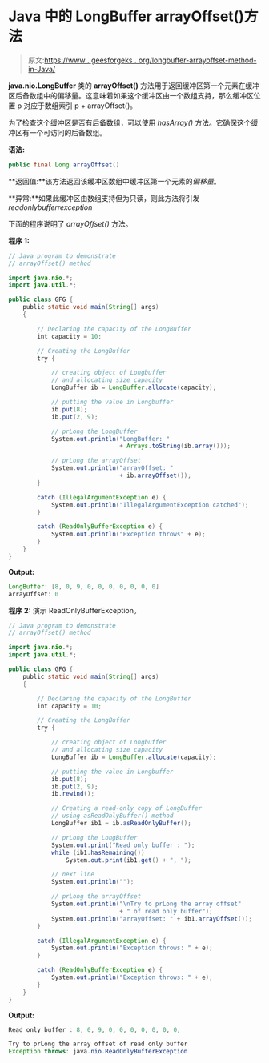 # Java 中的 LongBuffer arrayOffset()方法

> 原文:[https://www . geesforgeks . org/longbuffer-arrayoffset-method-in-Java/](https://www.geeksforgeeks.org/longbuffer-arrayoffset-method-in-java/)

**java.nio.LongBuffer** 类的 **arrayOffset()** 方法用于返回缓冲区第一个元素在缓冲区后备数组中的偏移量。这意味着如果这个缓冲区由一个数组支持，那么缓冲区位置 p 对应于数组索引 p + arrayOffset()。

为了检查这个缓冲区是否有后备数组，可以使用 *hasArray()* 方法。它确保这个缓冲区有一个可访问的后备数组。

**语法:**

```java
public final Long arrayOffset()
```

**返回值:**该方法返回该缓冲区数组中缓冲区第一个元素的*偏移量*。

**异常:**如果此缓冲区由数组支持但为只读，则此方法将引发*readonlybufferrexception*

下面的程序说明了 *arrayOffset()* 方法。

**程序 1:**

```java
// Java program to demonstrate
// arrayOffset() method

import java.nio.*;
import java.util.*;

public class GFG {
    public static void main(String[] args)
    {

        // Declaring the capacity of the LongBuffer
        int capacity = 10;

        // Creating the LongBuffer
        try {

            // creating object of Longbuffer
            // and allocating size capacity
            LongBuffer ib = LongBuffer.allocate(capacity);

            // putting the value in Longbuffer
            ib.put(8);
            ib.put(2, 9);

            // prLong the LongBuffer
            System.out.println("LongBuffer: "
                               + Arrays.toString(ib.array()));

            // prLong the arrayOffset
            System.out.println("arrayOffset: "
                               + ib.arrayOffset());
        }

        catch (IllegalArgumentException e) {
            System.out.println("IllegalArgumentException catched");
        }

        catch (ReadOnlyBufferException e) {
            System.out.println("Exception throws" + e);
        }
    }
}
```

**Output:**

```java
LongBuffer: [8, 0, 9, 0, 0, 0, 0, 0, 0, 0]
arrayOffset: 0

```

**程序 2:** 演示 ReadOnlyBufferException。

```java
// Java program to demonstrate
// arrayOffset() method

import java.nio.*;
import java.util.*;

public class GFG {
    public static void main(String[] args)
    {

        // Declaring the capacity of the LongBuffer
        int capacity = 10;

        // Creating the LongBuffer
        try {

            // creating object of Longbuffer
            // and allocating size capacity
            LongBuffer ib = LongBuffer.allocate(capacity);

            // putting the value in Longbuffer
            ib.put(8);
            ib.put(2, 9);
            ib.rewind();

            // Creating a read-only copy of LongBuffer
            // using asReadOnlyBuffer() method
            LongBuffer ib1 = ib.asReadOnlyBuffer();

            // prLong the LongBuffer
            System.out.print("Read only buffer : ");
            while (ib1.hasRemaining())
                System.out.print(ib1.get() + ", ");

            // next line
            System.out.println("");

            // prLong the arrayOffset
            System.out.println("\nTry to prLong the array offset"
                               + " of read only buffer");
            System.out.println("arrayOffset: " + ib1.arrayOffset());
        }

        catch (IllegalArgumentException e) {
            System.out.println("Exception throws: " + e);
        }

        catch (ReadOnlyBufferException e) {
            System.out.println("Exception throws: " + e);
        }
    }
}
```

**Output:**

```java
Read only buffer : 8, 0, 9, 0, 0, 0, 0, 0, 0, 0, 

Try to prLong the array offset of read only buffer
Exception throws: java.nio.ReadOnlyBufferException

```